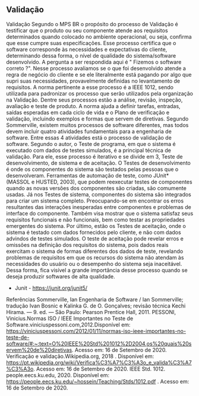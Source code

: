 ## Validação

Validação
Segundo o MPS BR o propósito do processo de Validação é testificar que o produto ou seu componente atende aos requisitos determinados quando colocado no ambiente operacional, ou seja, confirma que esse cumpre suas especificações. 
Esse processo certifica que o software corresponde às necessidades e expectativas do cliente, determinando dessa forma, o nível de qualidade do sistema/software desenvolvido. A pergunta a ser respondida aqui é " Fizemos o software correto ?". Nesse processo avaliamos se o que foi desenvolvido atende a regra de negócio do cliente e se ele literalmente está pagando por algo que supri suas necessidades, provavelmente definidas no levantamento de requisitos.
A norma pertinente a esse processo é a IEEE 1012, sendo utilizada para padronizar os processo que serão utilizados pela organização na Validação. Dentre seus processos estão a análise, revisão, inspeção, avaliação e teste de produto. A norma ajuda a definir tarefas, entradas, saídas esperadas em cada ciclo de vida e o Plano de verificação e validação, incluindo exemplos e formas que servem de diretivas.
Segundo Sommerville, existem muitos processos de software diferentes, mas todos devem incluir quatro atividades fundamentais para a engenharia de software. Entre essas 4 atividades está o processo de validação de software. Segundo o autor, o Teste de programa, em que o sistema é executado com dados de testes simulados, é a principal técnica de validação. 
Para ele, esse processo é iterativo e se divide em 3, Teste de desenvolvimento, de sistema e de aceitação.
O Testes de desenvolvimento é onde os componentes do sistema são testados pelas pessoas que o desenvolveram. Ferramentas de automação de teste, como JUnit* (MASSOL e HUSTED, 2003), que podem reexecutar testes de componentes quando as novas versões dos componentes são criadas, são comumente usadas.
Já nos Testes de sistema, componentes do sistema são integrados para criar um sistema completo. Preocupando-se em encontrar os erros resultantes das interações inesperadas entre componentes e problemas de interface do componente. Também visa mostrar que o sistema satisfaz seus requisitos funcionais e não funcionais, bem como testar as propriedades emergentes do sistema.
Por último, estão os Testes de aceitação, onde o sistema é testado com dados fornecidos pelo cliente, e não com dados advindos de testes simulados.
O teste de aceitação pode revelar erros e omissões na definição dos requisitos do sistema, pois dados reais exercitam o sistema de formas diferentes dos dados de teste, revelando
problemas de requisitos em que os recursos do sistema não atendam às necessidades do usuário ou o desempenho do sistema seja inaceitável.
Dessa forma, fica visível a grande importância desse processo quando se deseja produzir softwares de alta qualidade.

* Junit - https://junit.org/junit5/

Referências
Sommerville, Ian Engenharia de Software / Ian Sommerville; tradução Ivan Bosnic e Kalinka G. de O. Gonçalves; revisão técnica Kechi Hirama. — 9. ed. — São Paulo: Pearson Prentice Hall, 2011. 
PESSONI, Vinicius.Normas ISO / IEEE Importantes no Teste de Software.viniciuspessoni.com,2012.Disponível em: https://viniciuspessoni.com/2012/01/11/normas-iso-ieee-importantes-no-teste-de-software/#:~:text=O%20IEEE%20Std%201012%2D2004,os%20quais%20servem%20de%20diretivas. Acesso em: 16 de Setembro de 2020.
Verificação e validação.Wikipedia.org, 2018 . Disponível em: https://pt.wikipedia.org/wiki/Verifica%C3%A7%C3%A3o_e_valida%C3%A7%C3%A3o. Acesso em: 16 de Setembro de 2020.
IEEE Std. 1012. people.eecs.ku.edu, 2020. Disponível em: https://people.eecs.ku.edu/~hossein/Teaching/Stds/1012.pdf . Acesso em: 16 de Setembro de 2020.

